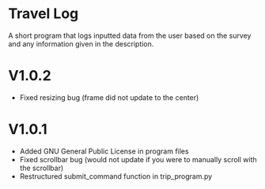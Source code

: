 # Travel Log
A short program that logs inputted data from the user based on the survey and any information given in the description.
# V1.0.2
* Fixed resizing bug (frame did not update to the center)
# V1.0.1
* Added GNU General Public License in program files
* Fixed scrollbar bug (would not update if you were to manually scroll with the scrollbar)
* Restructured submit_command function in trip_program.py
